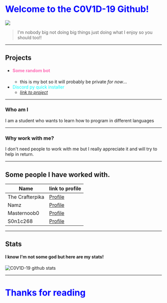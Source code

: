 
# <span style="color:blue">Welcome to the C0V1D-19 Github!</span>
![](https://komarev.com/ghpvc/?username=C0V1D-19&color=green)
> I'm nobody big
 not doing big things
just doing what I enjoy
so you should too!! 

---
## Projects
* #### <span style="color: hotpink">Some random bot</span>
   * this is my bot so it will probably be private *for now*...
* <span style="color:cyan">Discord py quick installer</span>
   * *[link to project](https://github.com/C0V1D-19/discord-py-quick-install)*
---

### Who am I
I am a student who wants to learn how to program in different languages
___
### Why work with me?
I don't need people to work with me but I really appreciate it and will try to help in return.
___

## Some people I have worked with.
| Name  | link to profile |
| ----- | --------------- |
|  The Crafterpika | [Profile](https://github.com/CrafterPika) |
| Namz | [Profile](https://github.com/namzop)|
| Masternoob0 | [Profile](https://github.com/MasterNoob0)|
| S0n1c268 | [Profile](https://github.com/s0n1c268)|
---
## Stats
#### I know I'm not some god but here are my stats!
![C0V1D-19 github stats](https://github-readme-stats.vercel.app/api?username=C0V1D-19&show_icons=true&theme=radical)

---
# <span style="color:blue" >Thanks for reading</span>
